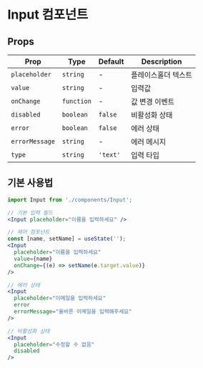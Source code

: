 # Input 컴포넌트

## Props

| Prop           | Type       | Default  | Description         |
| -------------- | ---------- | -------- | ------------------- |
| `placeholder`  | `string`   | -        | 플레이스홀더 텍스트 |
| `value`        | `string`   | -        | 입력값              |
| `onChange`     | `function` | -        | 값 변경 이벤트      |
| `disabled`     | `boolean`  | `false`  | 비활성화 상태       |
| `error`        | `boolean`  | `false`  | 에러 상태           |
| `errorMessage` | `string`   | -        | 에러 메시지         |
| `type`         | `string`   | `'text'` | 입력 타입           |

## 기본 사용법

```jsx
import Input from './components/Input';

// 기본 입력 필드
<Input placeholder="이름을 입력하세요" />

// 제어 컴포넌트
const [name, setName] = useState('');
<Input
  placeholder="이름을 입력하세요"
  value={name}
  onChange={(e) => setName(e.target.value)}
/>

// 에러 상태
<Input
  placeholder="이메일을 입력하세요"
  error
  errorMessage="올바른 이메일을 입력해주세요"
/>

// 비활성화 상태
<Input
  placeholder="수정할 수 없음"
  disabled
/>
```
